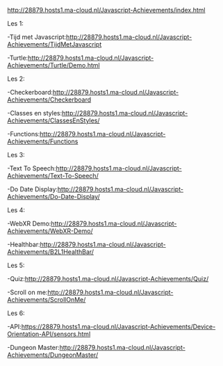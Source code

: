 http://28879.hosts1.ma-cloud.nl/Javascript-Achievements/index.html

Les 1:

-Tijd met Javascript:http://28879.hosts1.ma-cloud.nl/Javascript-Achievements/TijdMetJavascript

-Turtle:http://28879.hosts1.ma-cloud.nl/Javascript-Achievements/Turtle/Demo.html


Les 2:

-Checkerboard:http://28879.hosts1.ma-cloud.nl/Javascript-Achievements/Checkerboard

-Classes en styles:http://28879.hosts1.ma-cloud.nl/Javascript-Achievements/ClassesEnStyles/

-Functions:http://28879.hosts1.ma-cloud.nl/Javascript-Achievements/Functions


Les 3:

-Text To Speech:http://28879.hosts1.ma-cloud.nl/Javascript-Achievements/Text-To-Speech/

-Do Date Display:http://28879.hosts1.ma-cloud.nl/Javascript-Achievements/Do-Date-Display/


Les 4:

-WebXR Demo:http://28879.hosts1.ma-cloud.nl/Javascript-Achievements/WebXR-Demo/

-Healthbar:http://28879.hosts1.ma-cloud.nl/Javascript-Achievements/B2L1HealthBar/


Les 5:

-Quiz:http://28879.hosts1.ma-cloud.nl/Javascript-Achievements/Quiz/

-Scroll on me:http://28879.hosts1.ma-cloud.nl/Javascript-Achievements/ScrollOnMe/


Les 6:

-API:https://28879.hosts1.ma-cloud.nl/Javascript-Achievements/Device-Orientation-API/sensors.html

-Dungeon Master:http://28879.hosts1.ma-cloud.nl/Javascript-Achievements/DungeonMaster/
